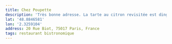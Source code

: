 ```yaml
---
title: Chez Poupette
description: 'Très bonne adresse. La tarte au citron revisitée est dingue ! '
lat: '48.8846581'
lon: '2.3259104'
address: 20 Rue Biot, 75017 Paris, France
tags: restaurant bistronomique
---
```

